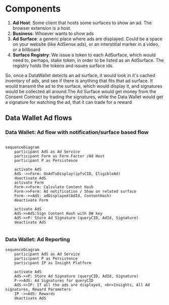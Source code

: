 # Components

1. **Ad Host**: Some client that hosts some surfaces to show an ad. The browser extension is a host.
2. **Business**: Whoever wants to show ads
3. **Ad Surface**:  a generic place where ads are displayed. Could be a space on your website (like AdSense ads), or an interstitial marker in a video, or a billboard
4. **Surface Registry**: We issue a token to each AdSurface, which would need to, perhaps, stake token, in order to be listed as an AdSurface. The registry holds the tokens and issues surface ids.

So, once a DataWallet detects an ad surface, it would look in it's cached inventory of ads, and see if there is anything that fits that ad surface. It would transmit the ad to the surface, which would display it, and signatures would be collected all around.The Ad Surface would get money from the Consent Contract by trading the signatures, while the Data Wallet would get a signature for watching the ad, that it can trade for a reward

## Data Wallet Ad flows
### Data Wallet: Ad flow with notification/surface based flow
```mermaid

sequenceDiagram
    participant AdS as Ad Service
    participant Form as Form Factor /Ad Host
    participant P as Persistence
    
    activate AdS
    AdS-->>Form: OnAdToDisplay(ipfsCID, EligibleAd)
    deactivate AdS
    activate Form
    Form->>Form: Calculate Content Hash
    Form->>Form: Ad notification / Show on related surface
    Form-->>AdS: adDisplayed(AdId, ContentHash)
    deactivate Form

    activate AdS
    AdS->>AdS:Sign Content Hash with DW key
    AdS->>P: Store Ad Signature (queryCID, AdId, Signature)
    deactivate AdS


```

### Data Wallet: Ad Reporting
```mermaid
sequenceDiagram
    participant AdS as Ad Service
    participant P as Persistence
    participant IP as Insight Platform

    activate AdS
    AdS->>P: Store Ad Signature (queryCID, AdId, Signature)
    P->>AdS: Ad Signatures for queryCID
    AdS->>IP: If all the ads are displayed, <br>Insights, All Ad signatures, Reward Parameters
    IP ->>AdS: Rewards
    deactivate AdS

```